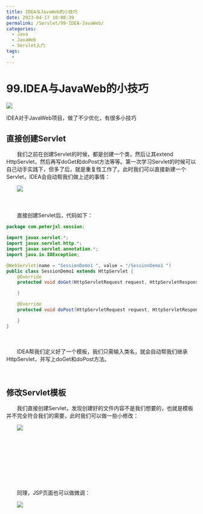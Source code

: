 ```yaml
---
title: IDEA与JavaWeb的小技巧
date: 2023-04-17 10:08:39
permalink: /Servlet/99-IDEA-JavaWeb/
categories:
  - Java
  - JavaWeb
  - Servlet入门
tags:
  - 
---
```

# 99.IDEA与JavaWeb的小技巧

![](https://image.peterjxl.com/blog/435.jpeg)



IDEA对于JavaWeb项目，做了不少优化，有很多小技巧

<!-- more -->

## 直接创建Servlet

　　我们之前在创建Servlet的时候，都是创建一个类，然后让其extend HttpServlet，然后再写doGet和doPost方法等等。第一次学习Servlet的时候可以自己动手实践下，但多了后，就是重复性工作了。此时我们可以直接新建一个Servlet，IDEA会自动帮我们做上述的事情：

　　![](https://image.peterjxl.com/blog/image-20230406072849-0qszimo.png)

　　‍

　　直接创建Servlet后，代码如下：

```java
package com.peterjxl.session;

import javax.servlet.*;
import javax.servlet.http.*;
import javax.servlet.annotation.*;
import java.io.IOException;

@WebServlet(name = "SessionDemo1 ", value = "/SessionDemo1 ")
public class SessionDemo1 extends HttpServlet {
    @Override
    protected void doGet(HttpServletRequest request, HttpServletResponse response) throws ServletException, IOException {

    }

    @Override
    protected void doPost(HttpServletRequest request, HttpServletResponse response) throws ServletException, IOException {

    }
}
```

　　‍

　　IDEA帮我们定义好了一个模板，我们只需输入类名，就会自动帮我们继承HttpServlet，并写上doGet和doPost方法。

　　‍

## 修改Servlet模板

　　我们直接创建Servlet，发现创建好的文件内容不是我们想要的，也就是模板并不完全符合我们的需要，此时我们可以做一些小修改：

　　![](https://image.peterjxl.com/blog/image-20230406072832-vzckywy.png)

　　‍

　　‍

　　‍

　　‍

　　同理，JSP页面也可以做微调：

　　![](https://image.peterjxl.com/blog/image-20230406073324-3853p5k.png)

　　‍

